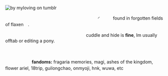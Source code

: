 ![by myloving on tumblr](https://i.postimg.cc/HjDNCDfv/Untitled182-20250304093220.png)


　　　　　　　　　　　　　　　　　　　　　◜　　　found in forgotten fields of flaxen　.

　　　 　　　　　　　　　　　　　　　cuddle and hide is **fine**, Im usually offtab or editing a pony.

 　　

　　　　　　**fandoms:** fragaria memories, magi, ashes of the kingdom, flower ariel, 18trip, guilongchao, onmyoji, hnk, wuwa, etc 　　　
